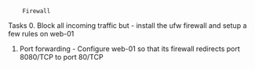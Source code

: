 		Firewall

Tasks
0. Block all incoming traffic but - install the ufw firewall and setup a few rules on web-01
1. Port forwarding - Configure web-01 so that its firewall redirects port 8080/TCP to port 80/TCP
